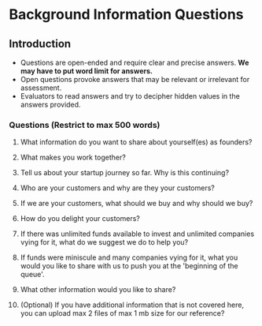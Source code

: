 # Background Information Questions

## Introduction  
* Questions are open-ended and require clear and precise answers. **We may have to put word limit for answers.**
* Open questions provoke answers that may be relevant or irrelevant for assessment.
* Evaluators to read answers and try to decipher hidden values in the answers provided.

### Questions (Restrict to max 500 words)

1. What information do you want to share about yourself(es) as founders?

2. What makes you work together?

3. Tell us about your startup journey so far. Why is this continuing?

4. Who are your customers and why are they your customers?

5. If we are your customers, what should we buy and why should we buy?

6. How do you delight your customers?

7. If there was unlimited funds available to invest and unlimited companies vying for it, what do we suggest we do to help you?

8. If funds were miniscule and many companies vying for it, what you would you like to share with us to push you at the 'beginning of the queue'.

9. What other information would you like to share?

10. (Optional) If you have additional information that is not covered here, 
you can upload max 2 files of max 1 mb size for our reference?
